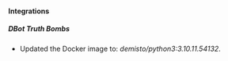 #### Integrations
##### DBot Truth Bombs
- Updated the Docker image to: *demisto/python3:3.10.11.54132*.
